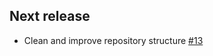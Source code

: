## Next release

- Clean and improve repository structure [#13](https://github.com/StrangeBeeCorp/helm-charts/pull/13)

